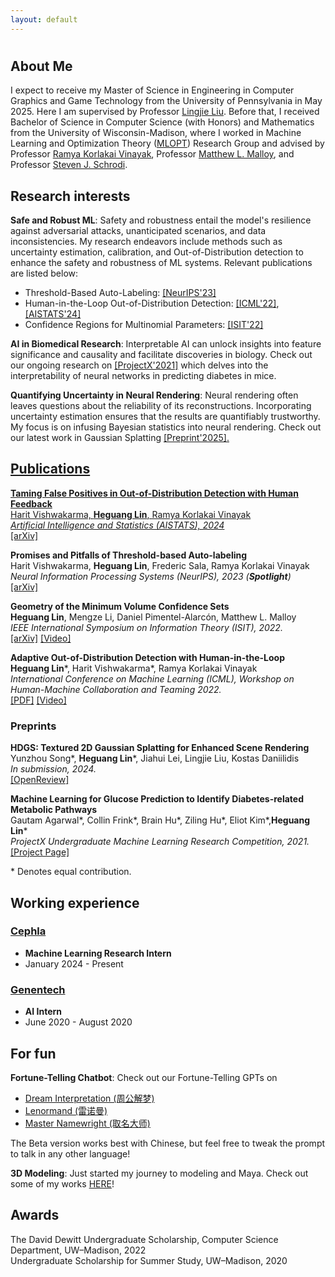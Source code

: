 ```yaml
---
layout: default
---
```

<h1>  </h1>

## About Me 

I expect to receive my Master of Science in Engineering in Computer Graphics and Game Technology from the University of Pennsylvania in May 2025.  Here I am supervised by Professor [Lingjie Liu](https://lingjie0206.github.io/). Before that, I received Bachelor of Science in Computer Science (with Honors) and Mathematics from the University of Wisconsin-Madison, where I worked in Machine Learning and Optimization Theory ([MLOPT](https://mlopt.ece.wisc.edu/)) Research Group and advised by Professor [Ramya Korlakai Vinayak](https://ramyakv.github.io/), Professor [Matthew L. Malloy](https://www.mattmalloy.org/), and Professor [Steven J. Schrodi](https://genetics.wisc.edu/staff/schrodi-steven/). 

## Research interests ##

**Safe and Robust ML**: Safety and robustness entail the model's resilience against adversarial attacks, unanticipated scenarios, and data inconsistencies. My research endeavors include methods such as uncertainty estimation, calibration, and Out-of-Distribution detection to enhance the safety and robustness of ML systems. Relevant publications are listed below:


* Threshold-Based Auto-Labeling: [[NeurIPS'23]](https://arxiv.org/abs/2211.12620)
* Human-in-the-Loop Out-of-Distribution Detection: [[ICML'22]](https://drive.google.com/file/d/15HKqge8mfjgapdw6knGMEMEDflsKHlvP/view), [[AISTATS'24]](https://ramyakv.github.io/OOD_FPR_Guarantee_2024.pdf)
* Confidence Regions for Multinomial Parameters: [[ISIT'22]](https://arxiv.org/abs/2202.08180?context=math.IT)

**AI in Biomedical Research**:
Interpretable AI can unlock insights into feature significance and causality and facilitate discoveries in biology. Check out our ongoing research on <a href="https://openreview.net/forum?id=HObGjRkXOAY&noteId=rx-xx8Wpak9">[ProjectX'2021]</a> which delves into the interpretability of neural networks in predicting diabetes in mice. 

**Quantifying Uncertainty in Neural Rendering**:
Neural rendering often leaves questions about the reliability of its reconstructions. Incorporating uncertainty estimation ensures that the results are quantifiably trustworthy. My focus is on infusing Bayesian statistics into neural rendering. Check out our latest work in Gaussian Splatting <a href="https://timsong412.github.io/HDGS-ProjPage/">[Preprint'2025].

##  Publications 

<p>
<b>Taming False Positives in Out-of-Distribution Detection with Human Feedback</b> 
<br>Harit Vishwakarma, <b>Heguang Lin</b>, Ramya Korlakai Vinayak
<br><i>Artificial Intelligence and Statistics (AISTATS), 2024</i>
<br><a href="https://arxiv.org/abs/2404.16954">[arXiv]</a>
</p>

<p>
<b>Promises and Pitfalls of Threshold-based Auto-labeling</b> 
<br>Harit Vishwakarma, <b>Heguang Lin</b>, Frederic Sala, Ramya Korlakai Vinayak
<br><i>Neural Information Processing Systems (NeurIPS), 2023 (<b>Spotlight</b>)</i>
<br><a href="https://arxiv.org/abs/2211.12620">[arXiv]</a>
</p>

<p>
<b>Geometry of the Minimum Volume Confidence Sets</b> 
<br><b>Heguang Lin</b>, Mengze Li, Daniel Pimentel-Alarcón, Matthew L. Malloy
<br><i>IEEE International Symposium on Information Theory (ISIT), 2022.</i>
<br><a href="https://arxiv.org/abs/2202.08180?context=math.IT">[arXiv]</a> <a href="https://youtu.be/36zeC3vFENQ">[Video]</a> 
</p>
 
<p>
<b>Adaptive Out-of-Distribution Detection with Human-in-the-Loop</b> 
<br><b>Heguang Lin</b>*, Harit Vishwakarma*, Ramya Korlakai Vinayak
<br><i>International Conference on Machine Learning (ICML), Workshop on Human-Machine Collaboration and Teaming 2022.</i>
<br><a href="https://drive.google.com/file/d/15HKqge8mfjgapdw6knGMEMEDflsKHlvP/view">[PDF]</a>  <a href="https://slideslive.com/38986427">[Video]</a>
</p>

### Preprints

<p>
<b>HDGS: Textured 2D Gaussian Splatting for Enhanced Scene Rendering</b> 
<br>Yunzhou Song*, <b>Heguang Lin</b>*, Jiahui Lei, Lingjie Liu, Kostas Daniilidis
<br><i>In submission, 2024.</i>
<br><a href="https://openreview.net/forum?id=HObGjRkXOAY&noteId=rx-xx8Wpak9">[OpenReview]</a>  
</p>

<p>
<b>Machine Learning for Glucose Prediction to Identify Diabetes-related Metabolic Pathways</b> 
<br>Gautam Agarwal*, Collin Frink*, Brain Hu*, Ziling Hu*, Eliot Kim*,<b>Heguang Lin</b>*
<br><i>ProjectX Undergraduate Machine Learning Research Competition, 2021.</i>
<br><a href="https://timsong412.github.io/HDGS-ProjPage/">[Project Page]</a>  
</p>

\* Denotes equal contribution.

## Working experience

###  [Cephla](https://cephla.com/)
 - **Machine Learning Research Intern**
 - January 2024 - Present

### [Genentech](https://www.gene.com/)
 - **AI Intern**
 - June 2020 - August 2020

## For fun

**Fortune-Telling Chatbot**: Check out our Fortune-Telling GPTs on 
- [Dream Interpretation (周公解梦)](https://chat.openai.com/g/g-CKYVv6eab-mirroraizhou-gong-jie-meng)
- [Lenormand (雷诺曼)](https://chat.openai.com/g/g-vGHlnp5DB-mirrorailei-nuo-man)
- [Master Namewright (取名大师)](https://chat.openai.com/g/g-f3YlXs9IS-mirroraiqu-ming-da-shi)
  
The Beta version works best with Chinese, but feel free to tweak the prompt to talk in any other language!

**3D Modeling**: Just started my journey to modeling and Maya. Check out some of my works [HERE](./another-page.html)!

## Awards
<p>
The David Dewitt Undergraduate Scholarship, Computer Science Department, UW–Madison, 2022
<br>Undergraduate Scholarship for Summer Study, UW–Madison, 2020
</p>
